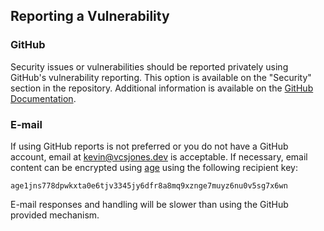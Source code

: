 ## Reporting a Vulnerability

### GitHub

Security issues or vulnerabilities should be reported privately using GitHub's vulnerability reporting. This option is available on the "Security" section in the repository. Additional information is available on the [GitHub Documentation](https://docs.github.com/code-security/security-advisories/guidance-on-reporting-and-writing-information-about-vulnerabilities/privately-reporting-a-security-vulnerability#privately-reporting-a-security-vulnerability).

### E-mail

If using GitHub reports is not preferred or you do not have a GitHub account, email at kevin@vcsjones.dev is acceptable. If necessary, email content can be encrypted using [age](https://filippo.io/age) using the following recipient key:

```plain
age1jns778dpwkxta0e6tjv3345jy6dfr8a8mq9xznge7muyz6nu0v5sg7x6wn
```

E-mail responses and handling will be slower than using the GitHub provided mechanism.
